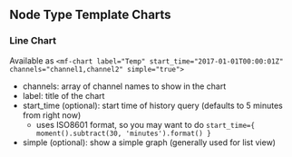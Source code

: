 ## Node Type Template Charts

### Line Chart

Available as `<mf-chart label="Temp" start_time="2017-01-01T00:00:01Z" channels="channel1,channel2" simple="true">`

- channels: array of channel names to show in the chart
- label: title of the chart
- start_time (optional): start time of history query (defaults to 5 minutes from right now)
    - uses ISO8601 format, so you may want to do `start_time={ moment().subtract(30, 'minutes').format() }`
- simple (optional): show a simple graph (generally used for list view)

